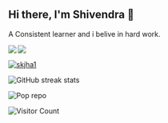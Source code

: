## Hi there, I'm Shivendra 👋
A Consistent learner and i belive in hard work.


<img src='https://github-readme-stats.vercel.app/api?username=skjha1&show_icons=true&theme=tokyonight&count_private=true&line_height=40'  align="left" />
<img src='https://github-readme-stats.vercel.app/api/top-langs/?username=skjha1&theme=tokyonight&hide_langs_below=4' align="middle" />

<p align="left"> <a href="https://github.com/ryo-ma/github-profile-trophy"><img src="https://github-profile-trophy.vercel.app/?username=skjha1" alt="skjha1" /></a> </p>


![GitHub streak stats](https://github-readme-streak-stats.herokuapp.com/?user=skjha1)


![Pop repo ](https://github-readme-stats.anuraghazra1.vercel.app/api/pin/?username=skjha1&repo=Data-Structure-Algorithm-Programs&theme=great-gatsby)

![Visitor Count](https://profile-counter.glitch.me/skjha1/count.svg)


